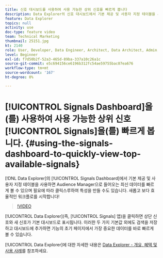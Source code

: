 ```yaml
---
title: 신호 대시보드를 사용하여 사용 가능한 상위 신호를 빠르게 봅니다
description: Data Explorer의 신호 대시보드에서 기본 제공 및 사용자 지정 테이블을 사용하는 방법을 알아봅니다. Audience Manager으로 들어오는 최신 데이터를 빠르게 볼 수 있으며, 필요에 따라 클릭스루하여 트레이트를 만들 수도 있습니다. 새롭고 보다 효율적인 워크플로를 시작합니다!
feature: Data Explorer
topics: null
activity: use
doc-type: feature video
team: Technical Marketing
thumbnail: 25151.jpg
kt: 2140
role: User, Developer, Data Engineer, Architect, Data Architect, Admin, Leader
level: Beginner
exl-id: f7d50b2f-52a3-465d-89ba-337a10c26a1c
source-git-commit: e5c694156ce6196b312fc54ae59755bac07ea676
workflow-type: tm+mt
source-wordcount: '167'
ht-degree: 0%

---
```


# [!UICONTROL Signals Dashboard]을(를) 사용하여 사용 가능한 상위 신호 [!UICONTROL Signals]을(를) 빠르게 봅니다. {#using-the-signals-dashboard-to-quickly-view-top-available-signals}

[!DNL Data Explorer]의 [!UICONTROL Signals Dashboard]에서 기본 제공 및 사용자 지정 테이블을 사용하면 Audience Manager으로 들어오는 최신 데이터를 빠르게 볼 수 있으며 필요에 따라 클릭스루하여 특성을 만들 수도 있습니다. 새롭고 보다 효율적인 워크플로를 시작합니다!

>[!VIDEO](https://video.tv.adobe.com/v/25151/?quality=12)

[!UICONTROL Data Explorer](즉, [!UICONTROL Signals] 앱)을 클릭하면 상단 신호와 새 신호가 기본 대시보드로 표시됩니다. 이러한 두 가지 기본값 외에도 검색을 저장하고 대시보드에 추가하면 기능의 초기 페이지에서 가장 중요한 데이터를 바로 빠르게 볼 수 있습니다.

[!UICONTROL Data Explorer]에 대한 자세한 내용은 [Data Explorer - 개요, 혜택 및 사용 사례](https://experienceleague.adobe.com/docs/audience-manager/user-guide/features/data-explorer/data-explorer-overview.html?lang=en)를 참조하세요.
